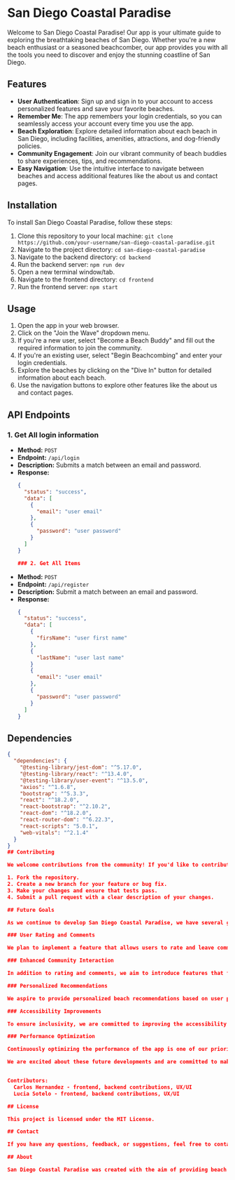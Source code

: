 # San Diego Coastal Paradise

Welcome to San Diego Coastal Paradise! Our app is your ultimate guide to exploring the breathtaking beaches of San Diego. Whether you're a new beach enthusiast or a seasoned beachcomber, our app provides you with all the tools you need to discover and enjoy the stunning coastline of San Diego.

## Features

- **User Authentication**: Sign up and sign in to your account to access personalized features and save your favorite beaches.
- **Remember Me**: The app remembers your login credentials, so you can seamlessly access your account every time you use the app.
- **Beach Exploration**: Explore detailed information about each beach in San Diego, including facilities, amenities, attractions, and dog-friendly policies.
- **Community Engagement**: Join our vibrant community of beach buddies to share experiences, tips, and recommendations.
- **Easy Navigation**: Use the intuitive interface to navigate between beaches and access additional features like the about us and contact pages.

## Installation

To install San Diego Coastal Paradise, follow these steps:

1. Clone this repository to your local machine: `git clone https://github.com/your-username/san-diego-coastal-paradise.git`
2. Navigate to the project directory: `cd san-diego-coastal-paradise`
3. Navigate to the backend directory: `cd backend`
4. Run the backend server: `npm run dev`
5. Open a new terminal window/tab.
6. Navigate to the frontend directory: `cd frontend`
7. Run the frontend server: `npm start`

## Usage

1. Open the app in your web browser.
2. Click on the "Join the Wave" dropdown menu.
3. If you're a new user, select "Become a Beach Buddy" and fill out the required information to join the community.
4. If you're an existing user, select "Begin Beachcombing" and enter your login credentials.
5. Explore the beaches by clicking on the "Dive In" button for detailed information about each beach.
6. Use the navigation buttons to explore other features like the about us and contact pages.

## API Endpoints

### 1. Get All login information
- **Method:** `POST`
- **Endpoint:** `/api/login`
- **Description:** Submits a match between an email and password.
- **Response:**
  ```json
  {
    "status": "success",
    "data": [
      {
        "email": "user email"
      },
      {
        "password": "user password"
      }
    ]
  }

  ### 2. Get All Items
- **Method:** `POST`
- **Endpoint:** `/api/register`
- **Description:** Submit a match between an email and password.
- **Response:**
  ```json
  {
    "status": "success",
    "data": [
      {
        "firsName": "user first name"
      },
      {
        "lastName": "user last name"
      }
      {
        "email": "user email"
      },
      {
        "password": "user password"
      }
    ]
  }

## Dependencies

```json
{
  "dependencies": {
    "@testing-library/jest-dom": "^5.17.0",
    "@testing-library/react": "^13.4.0",
    "@testing-library/user-event": "^13.5.0",
    "axios": "^1.6.8",
    "bootstrap": "^5.3.3",
    "react": "^18.2.0",
    "react-bootstrap": "^2.10.2",
    "react-dom": "^18.2.0",
    "react-router-dom": "^6.22.3",
    "react-scripts": "5.0.1",
    "web-vitals": "^2.1.4"
  }
}
## Contributing

We welcome contributions from the community! If you'd like to contribute to San Diego Coastal Paradise, please follow these guidelines:

1. Fork the repository.
2. Create a new branch for your feature or bug fix.
3. Make your changes and ensure that tests pass.
4. Submit a pull request with a clear description of your changes.

## Future Goals

As we continue to develop San Diego Coastal Paradise, we have several goals in mind to enhance the user experience and functionality of the app. Here are some of our future goals:

### User Rating and Comments

We plan to implement a feature that allows users to rate and leave comments on their experiences at each beach. This will provide valuable feedback for other users and help enhance the community engagement aspect of the app.

### Enhanced Community Interaction

In addition to rating and comments, we aim to introduce features that facilitate interactions among community members, such as forums, event postings, and user-generated content sharing.

### Personalized Recommendations

We aspire to provide personalized beach recommendations based on user preferences, previous interactions with the app, and community feedback. This will make the app even more tailored to each user's interests and preferences.

### Accessibility Improvements

To ensure inclusivity, we are committed to improving the accessibility of the app for users with disabilities. This includes optimizing the app for screen readers, improving keyboard navigation, and providing alternative text for images.

### Performance Optimization

Continuously optimizing the performance of the app is one of our priorities. We aim to reduce loading times, improve server response times, and optimize resource usage to provide a seamless and responsive user experience.

We are excited about these future developments and are committed to making San Diego Coastal Paradise the ultimate guide for exploring the beautiful beaches of San Diego.


Contributors:
  Carlos Hernandez - frontend, backend contributions, UX/UI
  Lucia Sotelo - frontend, backend contributions, UX/UI

## License

This project is licensed under the MIT License.

## Contact

If you have any questions, feedback, or suggestions, feel free to contact us at [info@sdcoastalparadise.com](mailto:info@sdcoastalparadise.com).

## About

San Diego Coastal Paradise was created with the aim of providing beach enthusiasts with a comprehensive guide to the stunning beaches of San Diego. Our goal is to make it easy for both locals and visitors to discover, explore, and enjoy the beauty of San Diego's coastline.



